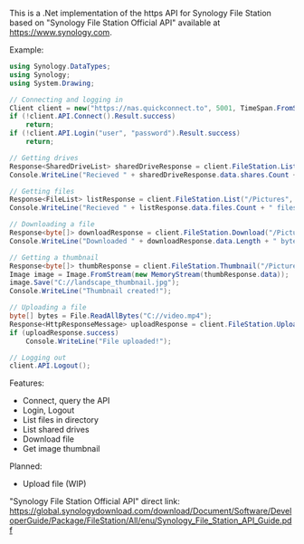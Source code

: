 ﻿
This is a .Net implementation of the https API for Synology File Station based on "Synology File Station Official API" available at https://www.synology.com.

Example: 
```cs
using Synology.DataTypes;
using Synology;
using System.Drawing;

// Connecting and logging in
Client client = new("https://nas.quickconnect.to", 5001, TimeSpan.FromSeconds(10));
if (!client.API.Connect().Result.success)
    return;
if (!client.API.Login("user", "password").Result.success)
    return;

// Getting drives
Response<SharedDriveList> sharedDriveResponse = client.FileStation.ListSharedDrives([]).Result;
Console.WriteLine("Recieved " + sharedDriveResponse.data.shares.Count + " shared drives");

// Getting files
Response<FileList> listResponse = client.FileStation.List("/Pictures", []).Result;
Console.WriteLine("Recieved " + listResponse.data.files.Count + " files");

// Downloading a file
Response<byte[]> downloadResponse = client.FileStation.Download("/Pictures/picture.png").Result;
Console.WriteLine("Downloaded " + downloadResponse.data.Length + " bytes");

// Getting a thumbnail
Response<byte[]> thumbResponse = client.FileStation.Thumbnail("/Pictures/landscape.jpg").Result;
Image image = Image.FromStream(new MemoryStream(thumbResponse.data));
image.Save("C://landscape_thumbnail.jpg");
Console.WriteLine("Thumbnail created!");

// Uploading a file
byte[] bytes = File.ReadAllBytes("C://video.mp4");
Response<HttpResponseMessage> uploadResponse = client.FileStation.Upload("/Pictures", "video.mp4", bytes).Result;
if (uploadResponse.success)
    Console.WriteLine("File uploaded!");

// Logging out
client.API.Logout();
```

Features:
- Connect, query the API
- Login, Logout
- List files in directory
- List shared drives
- Download file
- Get image thumbnail

Planned: 
- Upload file (WIP)

"Synology File Station Official API" direct link:
https://global.synologydownload.com/download/Document/Software/DeveloperGuide/Package/FileStation/All/enu/Synology_File_Station_API_Guide.pdf
